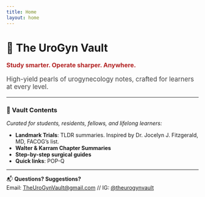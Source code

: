 ```yaml
---
title: Home
layout: home
---
```


# 🔐 **The UroGyn Vault** 
<p style="font-size: 1rem; color: #b22222;">
<strong>Study smarter. Operate sharper. Anywhere.</strong>
</p>

<p style="font-size: 1.05rem; color: #444;">
High-yield pearls of urogynecology notes, crafted for learners at every level.
</p>

---

### 💾 Vault Contents  
*Curated for students, residents, fellows, and lifelong learners:*
- **Landmark Trials**: TLDR summaries. Inspired by Dr. Jocelyn J. Fitzgerald, MD, FACOG’s list.
- **Walter & Karram Chapter Summaries**
- **Step-by-step surgical guides**
- **Quick links**: POP-Q
---

📬 **Questions? Suggestions?**  
Email: [TheUroGynVault@gmail.com](mailto:TheUroGynVault@gmail.com) // IG: [@theurogynvault](https://instagram.com/theurogynvault)
